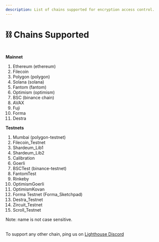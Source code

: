 ```yaml
---
description: List of chains supported for encryption access control.
---
```


# ⛓️ Chains Supported

\
**Mainnet**

1. Ethereum (ethereum)
2. Filecoin
3. Polygon (polygon)
4. Solana (solana)
5. Fantom (fantom)
6. Optimism (optimism)
7. BSC (binance chain)
8. AVAX
9. Fuji
10. Forma
11. Destra

**Testnets**

1. Mumbai (polygon-testnet)
2. Filecoin\_Testnet
3. Shardeum\_Lib1
4. Shardeum\_Lib2
5. Calibration
6. Goerli
7. BSCTest (binance-testnet)
8. FantomTest
9. Rinkeby
10. OptimismGoerli
11. OptimismKovan
12. Forma Testnet (Forma\_Sketchpad)
13. Destra\_Testnet
14. Zircuit\_Testnet
15. Scroll\_Testnet

Note: name is not case sensitive.

\
To support any other chain, ping us on [Lighthouse Discord](https://discord.com/invite/c4a4CGCdJG)

